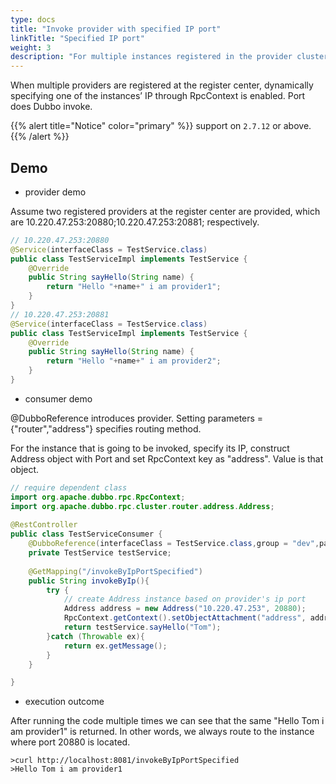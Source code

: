 ```yaml
---
type: docs
title: "Invoke provider with specified IP port"
linkTitle: "Specified IP port"
weight: 3
description: "For multiple instances registered in the provider cluster, specify Ip:Port to invoke."
---
```


When multiple providers are registered at the register center, dynamically specifying one of the instances’ IP through RpcContext is enabled. Port does Dubbo invoke.

{{% alert title="Notice" color="primary" %}}
support on `2.7.12` or above.
{{% /alert %}}

## Demo

- provider demo

Assume two registered providers at the register center are provided, which are 10.220.47.253:20880;10.220.47.253:20881; respectively.  

```java
// 10.220.47.253:20880
@Service(interfaceClass = TestService.class)
public class TestServiceImpl implements TestService {
    @Override
    public String sayHello(String name) {
        return "Hello "+name+" i am provider1";
    }
}
// 10.220.47.253:20881
@Service(interfaceClass = TestService.class)
public class TestServiceImpl implements TestService {
    @Override
    public String sayHello(String name) {
        return "Hello "+name+" i am provider2";
    }
}
```

- consumer demo

@DubboReference introduces provider. Setting parameters = {"router","address"} specifies routing method.

For the instance that is going to be invoked, specify its IP, construct Address object with Port and set RpcContext key as "address". Value is that object.

```java
// require dependent class
import org.apache.dubbo.rpc.RpcContext;
import org.apache.dubbo.rpc.cluster.router.address.Address;
    
@RestController
public class TestServiceConsumer {
    @DubboReference(interfaceClass = TestService.class,group = "dev",parameters = {"router","address"})
    private TestService testService;
   
    @GetMapping("/invokeByIpPortSpecified")
    public String invokeByIp(){
        try {
            // create Address instance based on provider's ip port
            Address address = new Address("10.220.47.253", 20880);
            RpcContext.getContext().setObjectAttachment("address", address);
            return testService.sayHello("Tom");
        }catch (Throwable ex){
            return ex.getMessage();
        }
    }

}
```

- execution outcome

After running the code multiple times we can see that the same "Hello Tom i am provider1" is returned. In other words, we always route to the instance where port 20880 is located. 

```
>curl http://localhost:8081/invokeByIpPortSpecified
>Hello Tom i am provider1             
```
